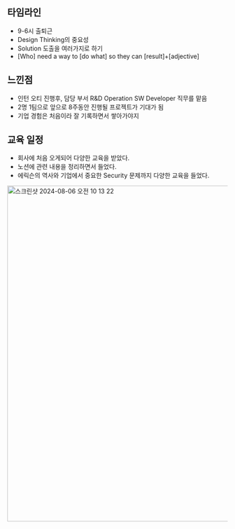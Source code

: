 ## 타임라인

- 9-6시 출퇴근
- Design Thinking의 중요성
- Solution 도출을 여러가지로 하기
- [Who] need a way to [do what] so they can [result]+[adjective]


## 느낀점

- 인턴 오티 진행후, 담당 부서 R&D Operation SW Developer 직무를 맡음
- 2명 1팀으로 앞으로 8주동안 진행될 프로젝트가 기대가 됨
- 기업 경험은 처음이라 잘 기록하면서 쌓아가야지


## 교육 일정
- 회사에 처음 오게되어 다양한 교육을 받았다.
- 노션에 관련 내용을 정리하면서 들었다.
- 에릭슨의 역사와 기업에서 중요한 Security 문제까지 다양한 교육을 들었다.

<img width="767" alt="스크린샷 2024-08-06 오전 10 13 22" src="https://github.com/user-attachments/assets/451858e0-5f74-4f46-98dc-6c1a4c64a8b3">
